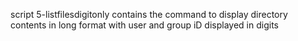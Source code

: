 script 5-listfilesdigitonly contains the command to display directory contents in long format with user and group iD displayed in digits 